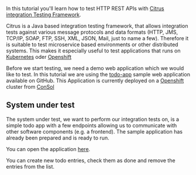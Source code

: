 In this tutorial you'll learn how to test HTTP REST APIs with [Citrus integration Testing Framework](https://citrusframework.org/).

Citrus is a Java based integration testing framework, that allows integration tests against various message protocols and data formats (HTTP, JMS, TCP/IP, SOAP, FTP, SSH, XML, JSON, Mail, just to name a few). Therefore it is suitable to test microservice based environments or other distributed systems. This makes it especially useful to test applications that runs on [Kubernetes](https://kubernetes.io/) oder [Openshift](https://www.openshift.com)

Before we start testing, we need a demo web application which we would like to test. In this tutorial we are using the 
[todo-app](https://github.com/christophd/citrus-samples/tree/master/todo-app) sample web application available on GitHub. This Application is currently deployed on a [Openshift](https://www.openshift.com) cluster from [ConSol](https://www.consol.com)

## System under test
The system under test, we want to perform our integration tests on, is a simple todo app with a few endpoints allowing 
us to communicate with other software components (e.g. a frontend). The sample application has already been prepared 
and is ready to run. 

You can open the application [here](http://todo-app.paas.consol.de/todolist). 

You can create new todo entries, check them as done and remove the entries from the list.
